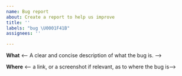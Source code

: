 ```yaml
---
name: Bug report
about: Create a report to help us improve
title: ''
labels: "bug \U0001F41B"
assignees: ''

---
```


**What**
<-- A clear and concise description of what the bug is. -->

**Where**
<-- a link, or a screenshot if relevant, as to where the bug is-->
